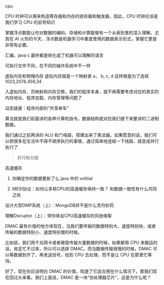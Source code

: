 cpu

CPU 时钟可以用来构造寄存器和内存的锁存器和触发器，因此，CPU 时钟应该是我们学习 CPU 的前导知识


掌握浮点数能让你对数据的编码、存储和计算能够有一个从表到里的深入理解。尤其在 AI 火热的今天，浮点数是机器学习中重度使用的数据表示形式，掌握它更是非常有必要。


汇编，java c 最终都是转化成了机器可以理解的语言

可执行文件不同，在不同的操作系统中不一样

虚拟内存和物理内存
虚拟内存就是一个映射表      a，  b,   c,  d    这样做是为了连续
                        1023,2078,459,34

入虚拟内存、页映射和内存交换，我们的程序本身，就不再需要考虑对应的真实的内存地址、程序加载、内存管理等问题了

动态链接：程序内部的“共享单车”


算法就是我们前面讲的各种计算机指令，数据结构就对应我们接下来要讲的二进制数据。

我们通过之前两讲的 ALU 和门电路，搭建出来了乘法器。如果愿意的话，我们可以把很多在生活中不得不顺序执行的事情，通过简单地连结一下线路，就变成并行执行了

> 并行和分层





高速缓存

1. 你确定你的数据更新了么
java 中的 volitial

2. MESI协议：如何让多核CPU的高速缓存保持一致？
和数据一致性有什么共同之处


设计大型DMP系统（上）：MongoDB并不是什么灵丹妙药

理解Disruptor（上）：带你体会CPU高速缓存的风驰电掣




DMAC 最有价值的地方体现在，当我们要传输的数据特别大、速度特别快，或者传输的数据特别小、速度特别慢的时候。

比如说，我们用千兆网卡或者硬盘传输大量数据的时候，如果都用 CPU 来搬运的话，肯定忙不过来，所以可以选择 DMAC。而当数据传输很慢的时候，DMAC 可以等数据到齐了，再发送信号，给到 CPU 去处理，而不是让 CPU 在那里忙等待。

好了，现在你应该明白 DMAC 的价值，知道了它适合用在什么情况下。那我们现在回过头来看。我们上面说，DMAC 是一块“协处理器芯片”，这是为什么呢？